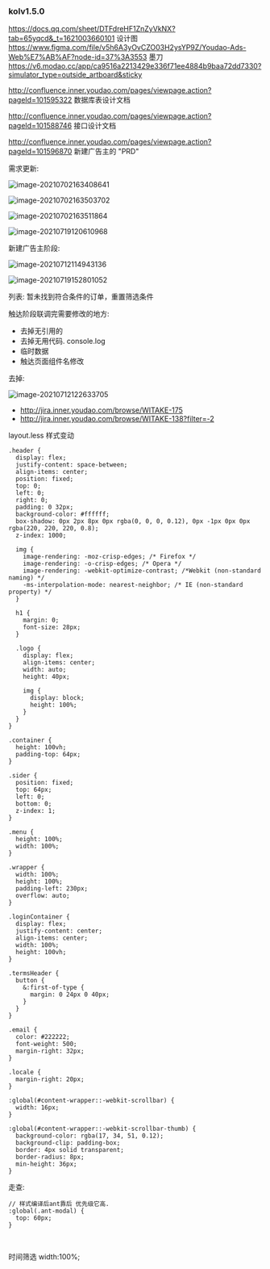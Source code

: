 ### kolv1.5.0



https://docs.qq.com/sheet/DTFdreHF1ZnZyVkNX?tab=65yqcd&_t=1621003660101
设计图
https://www.figma.com/file/v5h6A3yOvCZO03H2ysYP9Z/Youdao-Ads-Web%E7%AB%AF?node-id=37%3A3553
墨刀
https://v6.modao.cc/app/ca9516a2213429e336f71ee4884b9baa72dd7330?simulator_type=outside_artboard&sticky

http://confluence.inner.youdao.com/pages/viewpage.action?pageId=101595322
数据库表设计文档

http://confluence.inner.youdao.com/pages/viewpage.action?pageId=101588746
接口设计文档

http://confluence.inner.youdao.com/pages/viewpage.action?pageId=101596870
新建广告主的 "PRD"

需求更新:



![image-20210702163408641](https://images.yewq.top/image-20210702163408641.png)

![image-20210702163503702](https://images.yewq.top/image-20210702163503702.png)

![image-20210702163511864](https://images.yewq.top/image-20210702163511864.png)

![image-20210719120610968](https://images.yewq.top/image-20210719120610968.png)

新建广告主阶段: 



![image-20210712114943136](https://images.yewq.top/image-20210712114943136.png)

![image-20210719152801052](https://images.yewq.top/image-20210719152801052.png)





列表: 暂未找到符合条件的订单，重置筛选条件



触达阶段联调完需要修改的地方: 

- 去掉无引用的
- 去掉无用代码. console.log
- 临时数据
- 触达页面组件名修改

去掉: 

![image-20210712122633705](https://images.yewq.top/image-20210712122633705.png)



- http://jira.inner.youdao.com/browse/WITAKE-175
- http://jira.inner.youdao.com/browse/WITAKE-138?filter=-2

layout.less 样式变动

```less
.header {
  display: flex;
  justify-content: space-between;
  align-items: center;
  position: fixed;
  top: 0;
  left: 0;
  right: 0;
  padding: 0 32px;
  background-color: #ffffff;
  box-shadow: 0px 2px 8px 0px rgba(0, 0, 0, 0.12), 0px -1px 0px 0px rgba(220, 220, 220, 0.8);
  z-index: 1000;

  img {
    image-rendering: -moz-crisp-edges; /* Firefox */
    image-rendering: -o-crisp-edges; /* Opera */
    image-rendering: -webkit-optimize-contrast; /*Webkit (non-standard naming) */
    -ms-interpolation-mode: nearest-neighbor; /* IE (non-standard property) */
  }

  h1 {
    margin: 0;
    font-size: 28px;
  }

  .logo {
    display: flex;
    align-items: center;
    width: auto;
    height: 40px;

    img {
      display: block;
      height: 100%;
    }
  }
}

.container {
  height: 100vh;
  padding-top: 64px;
}

.sider {
  position: fixed;
  top: 64px;
  left: 0;
  bottom: 0;
  z-index: 1;
}

.menu {
  height: 100%;
  width: 100%;
}

.wrapper {
  width: 100%;
  height: 100%;
  padding-left: 230px;
  overflow: auto;
}

.loginContainer {
  display: flex;
  justify-content: center;
  align-items: center;
  width: 100%;
  height: 100vh;
}

.termsHeader {
  button {
    &:first-of-type {
      margin: 0 24px 0 40px;
    }
  }
}

.email {
  color: #222222;
  font-weight: 500;
  margin-right: 32px;
}

.locale {
  margin-right: 20px;
}

:global(#content-wrapper::-webkit-scrollbar) {
  width: 16px;
}

:global(#content-wrapper::-webkit-scrollbar-thumb) {
  background-color: rgba(17, 34, 51, 0.12);
  background-clip: padding-box;
  border: 4px solid transparent;
  border-radius: 8px;
  min-height: 36px;
}

```





走查: 



```less
// 样式编译后ant靠后 优先级它高.
:global(.ant-modal) {
  top: 60px;
}
```

​	

时间筛选 width:100%;